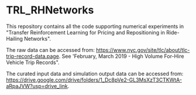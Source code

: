 # TRL_RHNetworks
This repository contains all the code supporting numerical experiments in "Transfer Reinforcement Learning for Pricing and Repositioning in Ride-Hailing Networks".

The raw data can be accessed from: https://www.nyc.gov/site/tlc/about/tlc-trip-record-data.page. See 'February, March 2019 - High Volume For-Hire Vehicle Trip Records".

The curated input data and simulation output data can be accessed from: https://drive.google.com/drive/folders/1_Dc8pVe2-GL3MsXzT3CTKWtA-aRpaJVW?usp=drive_link.
